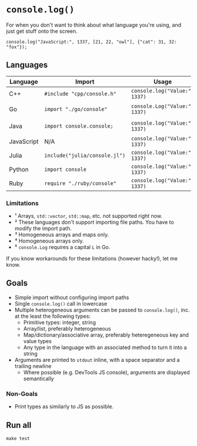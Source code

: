# `console.log()`

For when you don't want to think about what language you're using, and just get stuff onto the screen.

    console.log("JavaScript:", 1337, [21, 22, "owl"], {"cat": 31, 32: "fox"});

## Languages

| Language   | Import                        | Usage                         |     |
|------------|-------------------------------|-------------------------------|-----|
| C++        | `#include "cpp/console.h"`    | `console.log("Value:", 1337)` | ¹   |
| Go         | `import "./go/console"`       | `console.Log("Value:", 1337)` | ² ³ |
| Java       | `import console.console;`     | `console.log("Value:", 1337)` | ⁴ ⁵ |
| JavaScript | N/A                           | `console.log("Value:", 1337)` |     |
| Julia      | `include("julia/console.jl")` | `console.log("Value:", 1337)` |     |
| Python     | `import console`              | `console.log("Value:", 1337)` | ²   |
| Ruby       | `require "./ruby/console"`    | `console.log("Value:", 1337)` |     |

### Limitations

- ¹ Arrays, `std::vector`, `std::map`, etc. not supported right now.
- ² These languages don't support importing file paths. You have to modify the import path.
- ³ Homogeneous arrays and maps only.
- ⁴ Homogeneous arrays only.
- ⁵ `console.Log` requires a capital `L` in Go.

If you know workarounds for these limitations (however hacky!), let me know.

## Goals

- Simple import without configuring import paths
- Single `console.log()` call in lowercase
- Multiple heterogeneous arguments can be passed to `console.log()`, inc. at the least the following types:
  - Primitive types: integer, string
  - Array/list, preferably heterogeneous
  - Map/dictionary/associative array, preferably heteregeneous key and value types
  - Any type in the language with an associated method to turn it into a string
- Arguments are printed to `stdout` inline, with a space separator and a trailing newline
  - Where possible (e.g. DevTools JS console), arguments are displayed semantically

### Non-Goals

- Print types as similarly to JS as possible.

## Run all

```
make test
```
